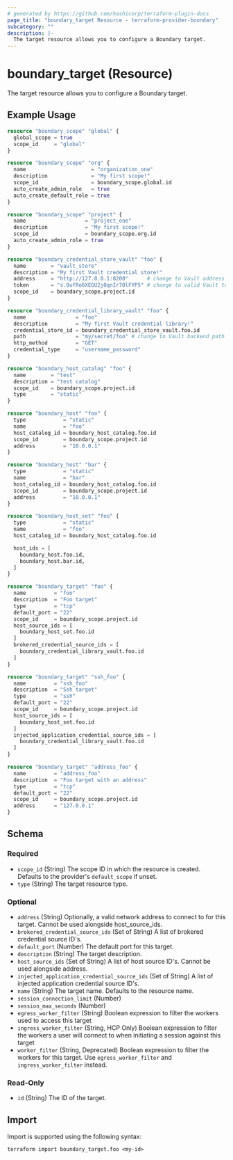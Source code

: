 ```yaml
---
# generated by https://github.com/hashicorp/terraform-plugin-docs
page_title: "boundary_target Resource - terraform-provider-boundary"
subcategory: ""
description: |-
  The target resource allows you to configure a Boundary target.
---
```


# boundary_target (Resource)

The target resource allows you to configure a Boundary target.

## Example Usage

```terraform
resource "boundary_scope" "global" {
  global_scope = true
  scope_id     = "global"
}

resource "boundary_scope" "org" {
  name                     = "organization_one"
  description              = "My first scope!"
  scope_id                 = boundary_scope.global.id
  auto_create_admin_role   = true
  auto_create_default_role = true
}

resource "boundary_scope" "project" {
  name                   = "project_one"
  description            = "My first scope!"
  scope_id               = boundary_scope.org.id
  auto_create_admin_role = true
}

resource "boundary_credential_store_vault" "foo" {
  name        = "vault_store"
  description = "My first Vault credential store!"
  address     = "http://127.0.0.1:8200"      # change to Vault address
  token       = "s.0ufRo6XEGU2jOqnIr7OlFYP5" # change to valid Vault token
  scope_id    = boundary_scope.project.id
}

resource "boundary_credential_library_vault" "foo" {
  name                = "foo"
  description         = "My first Vault credential library!"
  credential_store_id = boundary_credential_store_vault.foo.id
  path                = "my/secret/foo" # change to Vault backend path
  http_method         = "GET"
  credential_type     = "username_password"
}

resource "boundary_host_catalog" "foo" {
  name        = "test"
  description = "test catalog"
  scope_id    = boundary_scope.project.id
  type        = "static"
}

resource "boundary_host" "foo" {
  type            = "static"
  name            = "foo"
  host_catalog_id = boundary_host_catalog.foo.id
  scope_id        = boundary_scope.project.id
  address         = "10.0.0.1"
}

resource "boundary_host" "bar" {
  type            = "static"
  name            = "bar"
  host_catalog_id = boundary_host_catalog.foo.id
  scope_id        = boundary_scope.project.id
  address         = "10.0.0.1"
}

resource "boundary_host_set" "foo" {
  type            = "static"
  name            = "foo"
  host_catalog_id = boundary_host_catalog.foo.id

  host_ids = [
    boundary_host.foo.id,
    boundary_host.bar.id,
  ]
}

resource "boundary_target" "foo" {
  name         = "foo"
  description  = "Foo target"
  type         = "tcp"
  default_port = "22"
  scope_id     = boundary_scope.project.id
  host_source_ids = [
    boundary_host_set.foo.id
  ]
  brokered_credential_source_ids = [
    boundary_credential_library_vault.foo.id
  ]
}

resource "boundary_target" "ssh_foo" {
  name         = "ssh_foo"
  description  = "Ssh target"
  type         = "ssh"
  default_port = "22"
  scope_id     = boundary_scope.project.id
  host_source_ids = [
    boundary_host_set.foo.id
  ]
  injected_application_credential_source_ids = [
    boundary_credential_library_vault.foo.id
  ]
}

resource "boundary_target" "address_foo" {
  name         = "address_foo"
  description  = "Foo target with an address"
  type         = "tcp"
  default_port = "22"
  scope_id     = boundary_scope.project.id
  address      = "127.0.0.1"
}
```

<!-- schema generated by tfplugindocs -->
## Schema

### Required

- `scope_id` (String) The scope ID in which the resource is created. Defaults to the provider's `default_scope` if unset.
- `type` (String) The target resource type.

### Optional

- `address` (String) Optionally, a valid network address to connect to for this target. Cannot be used alongside host_source_ids.
- `brokered_credential_source_ids` (Set of String) A list of brokered credential source ID's.
- `default_port` (Number) The default port for this target.
- `description` (String) The target description.
- `host_source_ids` (Set of String) A list of host source ID's. Cannot be used alongside address.
- `injected_application_credential_source_ids` (Set of String) A list of injected application credential source ID's.
- `name` (String) The target name. Defaults to the resource name.
- `session_connection_limit` (Number)
- `session_max_seconds` (Number)
- `egress_worker_filter` (String) Boolean expression to filter the workers used to access this target
- `ingress_worker_filter` (String, HCP Only) Boolean expression to filter the workers a user will connect to when initiating a session against this target
- `worker_filter` (String, Deprecated) Boolean expression to filter the workers for this target. Use `egress_worker_filter` and `ingress_worker_filter` instead.

### Read-Only

- `id` (String) The ID of the target.

## Import

Import is supported using the following syntax:

```shell
terraform import boundary_target.foo <my-id>
```
